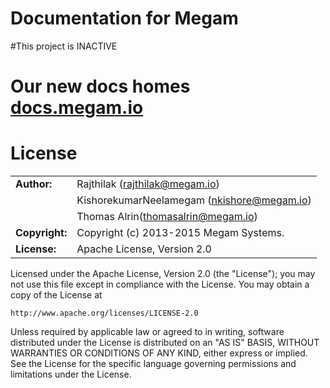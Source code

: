 Documentation for Megam
==============================

#This project is INACTIVE 

# Our new docs homes [docs.megam.io](http://docs.megam.io)


# License

|                      |                                          |
|:---------------------|:-----------------------------------------|
| **Author:**          | Rajthilak (<rajthilak@megam.io>)
|	       	           | KishorekumarNeelamegam (<nkishore@megam.io>)
|                      | Thomas Alrin(<thomasalrin@megam.io>)
| **Copyright:**       | Copyright (c) 2013-2015 Megam Systems.
| **License:**         | Apache License, Version 2.0

Licensed under the Apache License, Version 2.0 (the "License");
you may not use this file except in compliance with the License.
You may obtain a copy of the License at

    http://www.apache.org/licenses/LICENSE-2.0

Unless required by applicable law or agreed to in writing, software
distributed under the License is distributed on an "AS IS" BASIS,
WITHOUT WARRANTIES OR CONDITIONS OF ANY KIND, either express or implied.
See the License for the specific language governing permissions and
limitations under the License.
